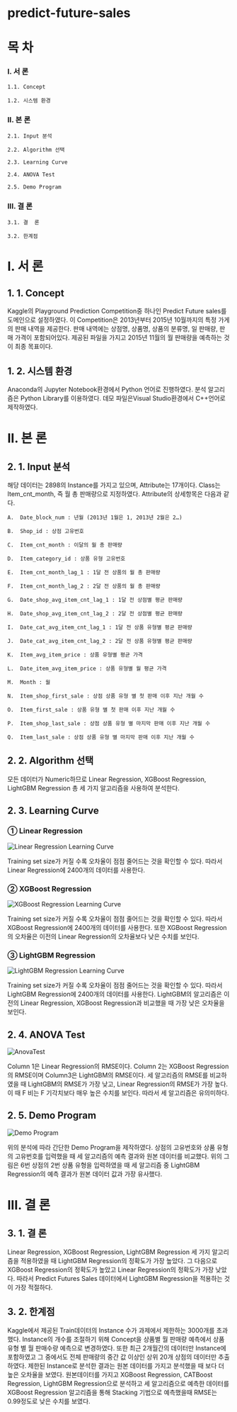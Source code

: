 predict-future-sales
=====================
 
# 목		차

### I.	서     론

    1.1. Concept

    1.2. 시스템 환경


### II.	본     론

    2.1. Input 분석

    2.2. Algorithm 선택

    2.3. Learning Curve

    2.4. ANOVA Test

    2.5. Demo Program


### III.	결     론

    3.1. 결	론

    3.2. 한계점



 
# I.		서     론

## 1. 1. Concept
Kaggle의 Playground Prediction Competition중 하나인 Predict Future sales를 도메인으로 설정하였다. 
이 Competition은 2013년부터 2015년 10월까지의 특정 가게의 판매 내역을 제공한다. 판매 내역에는 상점명, 상품명, 상품의 분류명, 일 판매량, 판매 가격이 포함되어있다. 
제공된 파일을 가지고 2015년 11월의 월 판매량을 예측하는 것이 최종 목표이다.

## 1. 2. 시스템 환경
Anaconda의 Jupyter Notebook환경에서 Python 언어로 진행하였다. 분석 알고리즘은 Python Library를 이용하였다. 데모 파일은Visual Studio환경에서 C++언어로 제작하였다.



# II.	본     론

## 2. 1. Input 분석
해당 데이터는 2898의 Instance를 가지고 있으며, Attribute는 17개이다. Class는 Item_cnt_month, 즉 월 총 판매량으로 지정하였다. Attribute의 상세항목은 다음과 같다.

    A.	Date_block_num : 년월 (2013년 1월은 1, 2013년 2월은 2…)

    B.	Shop_id : 상점 고유번호

    C.	Item_cnt_month : 이달의 월 총 판매량

    D.	Item_category_id : 상품 유형 고유번호

    E.	Item_cnt_month_lag_1 : 1달 전 상품의 월 총 판매량

    F.	Item_cnt_month_lag_2 : 2달 전 상품의 월 총 판매량

    G.	Date_shop_avg_item_cnt_lag_1 : 1달 전 상점별 평균 판매량

    H.	Date_shop_avg_item_cnt_lag_2 : 2달 전 상점별 평균 판매량

    I.	Date_cat_avg_item_cnt_lag_1 : 1달 전 상품 유형별 평균 판매량

    J.	Date_cat_avg_item_cnt_lag_2 : 2달 전 상품 유형별 평균 판매량

    K.	Item_avg_item_price : 상품 유형별 평균 가격

    L.	Date_item_avg_item_price : 상품 유형별 월 평균 가격

    M.	Month : 월

    N.	Item_shop_first_sale : 상점 상품 유형 별 첫 판매 이후 지난 개월 수

    O.	Item_first_sale : 상품 유형 별 첫 판매 이후 지난 개월 수

    P.	Item_shop_last_sale : 상점 상품 유형 별 마지막 판매 이후 지난 개월 수

    Q.	Item_last_sale : 상점 상품 유형 별 마지막 판매 이후 지난 개월 수


## 2. 2. Algorithm 선택
모든 데이터가 Numeric하므로 Linear Regression, XGBoost Regression, LightGBM Regression 총 세 가지 알고리즘을 사용하여 분석한다.

## 2. 3. Learning Curve
### ①	Linear Regression
![Linear Regression Learning Curve](/img/linear_lc.png)


Training set size가 커질 수록 오차율이 점점 줄어드는 것을 확인할 수 있다. 따라서 Linear Regression에 2400개의 데이터를 사용한다.
### ②	XGBoost Regression
 ![XGBoost Regression Learning Curve](/img/xgb.png)
 
 
Training set size가 커질 수록 오차율이 점점 줄어드는 것을 확인할 수 있다. 따라서 XGBoost Regression에 2400개의 데이터를 사용한다. 또한 XGBoost Regression의 오차율은 이전의 Linear Regression의 오차율보다 낮은 수치를 보인다.
### ③	LightGBM Regression
 ![LightGBM Regression Learning Curve](/img/lgbm.png)
 
 
Training set size가 커질 수록 오차율이 점점 줄어드는 것을 확인할 수 있다. 따라서 LightGBM Regression에 2400개의 데이터를 사용한다. LightGBM의 알고리즘은 이전의 Linear Regression, XGBoost Regression과 비교했을 때 가장 낮은 오차율을 보인다.

## 2. 4. ANOVA Test
 ![AnovaTest](/img/anova.JPG)
 
 
Column 1은 Linear Regression의 RMSE이다. Column 2는 XGBoost Regression의 RMSE이며 Column3은 LightGBM의 RMSE이다. 세 알고리즘의 RMSE를 비교하였을 때 LightGBM의 RMSE가 가장 낮고, Linear Regression의 RMSE가 가장 높다. 이 때 F 비는 F 기각치보다 매우 높은 수치를 보인다. 따라서 세 알고리즘은 유의미하다.

## 2. 5. Demo Program 
 ![Demo Program](/img/demo.JPG)
 
 
위의 분석에 따라 간단한 Demo Program을 제작하였다. 상점의 고유번호와 상품 유형의 고유번호를 입력했을 때 세 알고리즘의 예측 결과와 원본 데이터를 비교했다. 위의 그림은 6번 상점의 2번 상품 유형을 입력하였을 때 세 알고리즘 중 LightGBM Regression의 예측 결과가 원본 데이터 값과 가장 유사했다.



# III.	결     론


## 3. 1. 결	론
Linear Regression, XGBoost Regression, LightGBM Regression 세 가지 알고리즘을 적용하였을 때 LightGBM Regression의 정확도가 가장 높았다. 그 다음으로 XGBoost Regression의 정확도가 높았고 Linear Regression의 정확도가 가장 낮았다. 따라서 Predict Futures Sales 데이터에서 LightGBM Regression을 적용하는 것이 가장 적절하다.


## 3. 2. 한계점
Kaggle에서 제공된 Train데이터의 Instance 수가 과제에서 제한하는 3000개를 초과했다. Instance의 개수를 조절하기 위해 Concept을 상품별 월 판매량 예측에서 상품 유형 별 월 판매수량 예측으로 변경하였다. 또한 최근 2개월간의 데이터만 Instance에 포함하였고 그 중에서도 전체 판매량의 중간 값 이상인 상위 20개 상점의 데이터만 추출하였다. 제한된 Instance로 분석한 결과는 원본 데이터를 가지고 분석했을 때 보다 더 높은 오차율을 보였다. 원본데이터를 가지고 XGBoost Regression, CATBoost Regression, LightGBM Regression으로 분석하고 세 알고리즘으로 예측한 데이터를 XGBoost Regression 알고리즘을 통해 Stacking 기법으로 예측했을때 RMSE는 0.99정도로 낮은 수치를 보였다. 
